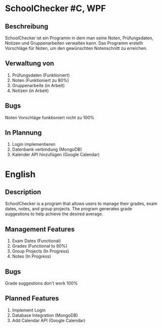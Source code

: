 # SchoolChecker #C, WPF
Beschreibung
-
SchoolChecker ist ein Programm in dem man seine Noten, Prüfungsdaten, Notizen und Gruppenarbeiten verwalten kann. 
Das Programm erstellt Vorschläge für Noten, um den gewünschten Notenschnitt zu erreichen.

Verwaltung von
-
1) Prüfungsdaten   (Funktioniert)
2) Noten           (Funktioniert zu 80%)
3) Gruppenarbeite  (in Arbeit)
4) Notizen         (in Arbeit)

Bugs
-
Noten Vorschläge funktioniert nicht zu 100%

In Plannung
-
1) Login implementieren 
2) Datenbank verbindung (MongoDB)
3) Kalender API hinzufügen (Google Calendar)

# English
Description
-
SchoolChecker is a program that allows users to manage their grades, exam dates, notes, and group projects.
The program generates grade suggestions to help achieve the desired average.

Management Features
-
1) Exam Dates (Functional)
2) Grades (Functional to 80%)
3) Group Projects (In Progress)
4) Notes (In Progress)

Bugs
-
Grade suggestions don't work 100%

Planned Features
-
1) Implement Login 
2) Database Integration (MongoDB)
3) Add Calendar API (Google Calendar) 
